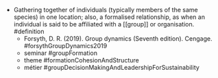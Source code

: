 - Gathering together of individuals (typically members of the same species) in one location; also, a formalised relationship, as when an individual is said to be affiliated with a [[group]] or organisation. #definition
	- Forsyth, D. R. (2019). Group dynamics (Seventh edition). Cengage. #forsythGroupDynamics2019
	- seminar #groupFormation
	- theme #formationCohesionAndStructure
	- métier #groupDecisionMakingAndLeadershipForSustainability